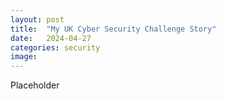 ```yaml
---
layout: post
title:  "My UK Cyber Security Challenge Story"
date:   2024-04-27
categories: security
image: 
---
```


Placeholder